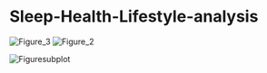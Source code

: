 # Sleep-Health-Lifestyle-analysis



![Figure_3](https://github.com/BillysKes/Sleep-Health-Lifestyle-analysis/assets/73298709/40308ab7-7b01-45c0-aded-042c40afeeaf)
![Figure_2](https://github.com/BillysKes/Sleep-Health-Lifestyle-analysis/assets/73298709/ff6c2bef-e995-4ea6-8c06-7d2fa38b8db6)

![Figuresubplot](https://github.com/BillysKes/Sleep-Health-Lifestyle-analysis/assets/73298709/cdc2a4af-479f-46f4-aec0-f75c032da4f5)
